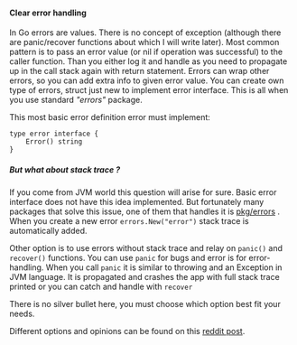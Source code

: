 #### Clear error handling

In Go errors are values. There is no concept of exception (although there are panic/recover functions about which I will write later).
Most common pattern is to pass an error value (or nil if operation was successful) to the caller function. Than you either log it and handle as you need to propagate up in the call stack again with return statement. Errors can wrap other errors, so you can add extra info to given error value.
You can create own type of errors, struct just new to implement error interface.
This is all when you use standard _"errors"_ package.

This most basic error definition error must implement:
```
type error interface {
    Error() string
}
```

##### But what about stack trace ?

If you come from JVM world this question will arise for sure.
Basic error interface does not have this idea implemented.
But fortunately many packages that solve this issue, one of them that handles it is [pkg/errors](https://github.com/pkg/errors) . When you create a new error `errors.New("error")` stack trace is automatically added.

Other option is to use errors without stack trace and relay on `panic()` and `recover()` functions. You can use `panic` for bugs and error is for error-handling.
When you call `panic` it is similar to throwing and an Exception in JVM language. It is propagated and crashes the app with full stack trace printed or you can catch and handle with `recover`

There is no silver bullet here, you must choose which option best fit your needs.

Different options and opinions can be found on this [reddit post](https://www.reddit.com/r/golang/comments/gdq6f4/why_githubcompkgerrors_is_not_a_golden_standard/).
